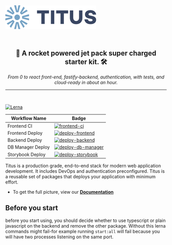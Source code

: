 &nbsp;

[![Logo][logo-img]][docs]

&nbsp;

<h2 align="center"> 🚀 A rocket powered jet pack super charged starter kit. 🛠️</h2>
<p align="center"><em>From 0 to react front-end, fastify-backend, authentication, with tests, and cloud-ready in about an hour.</em></p>

---

&nbsp;

[![Lerna][lerna-badge]][lerna-link]

| Workflow Name     | Badge                                                                   |
| ----------------- | ----------------------------------------------------------------------- |
| Frontend CI       | [![frontend-ci][frontend-ci-badge]][frontend-ci]                        |
| Frontend Deploy   | [![deploy-frontend][deploy-frontend-badge]][deploy-frontend-link]       |
| Backend Deploy    | [![deploy-backend][deploy-backend-badge]][deploy-backend-link]          |
| DB Manager Deploy | [![deploy-db-manager][deploy-db-manager-badge]][deploy-db-manager-link] |
| Storybook Deploy  | [![deploy-storybook][deploy-storybook-badge]][deploy-storybook-link]    |

Titus is a production grade, end-to-end stack for modern web application development. It includes DevOps and authentication preconfigured. Titus is a reusable set of packages that deploys your application with minimum effort.

- To get the full picture, view our **[Documentation][docs]**

[lerna-link]: https://lernajs.io/
[lerna-badge]: https://img.shields.io/badge/maintained%20with-lerna-cc00ff.svg
[frontend-ci]: https://github.com/nearform/titus/actions?query=workflow%3A%22Frontend+CI%22
[frontend-ci-badge]: https://github.com/nearform/titus/workflows/Frontend%20CI/badge.svg
[deploy-frontend-link]: https://github.com/nearform/titus/actions?query=workflow%3A%22Deploy+titus-frontend+to+GCP%22
[deploy-frontend-badge]: https://github.com/nearform/titus/workflows/Deploy%20titus-frontend%20to%20GCP/badge.svg
[deploy-backend-link]: https://github.com/nearform/titus/actions?query=workflow%3A%22Deploy+titus-backend+to+GCP%22
[deploy-backend-badge]: https://github.com/nearform/titus/workflows/Deploy%20titus-backend%20to%20GCP/badge.svg
[deploy-db-manager-link]: https://github.com/nearform/titus/actions?query=workflow%3A%22Deploy+titus-db-manager+to+GCP%22
[deploy-db-manager-badge]: https://github.com/nearform/titus/workflows/Deploy%20titus-db-manager%20to%20GCP/badge.svg
[deploy-storybook-link]: https://github.com/nearform/titus/actions?query=workflow%3A%22Deploy+storybook+to+GCP%22
[deploy-storybook-badge]: https://github.com/nearform/titus/workflows/Deploy%20storybook%20to%20GCP/badge.svg
[logo-img]: docs/img/Accel_Logo_Titus.svg
[docs]: https://nf-titus.netlify.com/#/

## Before you start

before you start using, you should decide whether to use typescript or plain javascript on the backend and remove the other package. Without this lerna commands might fail-for example running `start:all` will fail because you will have two processes listening on the same port.
